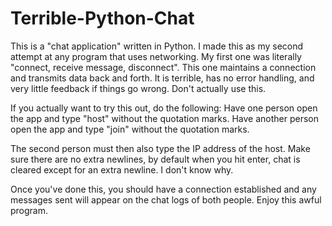 # Terrible-Python-Chat
This is a "chat application" written in Python. I made this as my second attempt at any program that uses networking. My first one was literally "connect, receive message, disconnect". This one maintains a connection and transmits data back and forth. It is terrible, has no error handling, and very little feedback if things go wrong. Don't actually use this.

If you actually want to try this out, do the following:
Have one person open the app and type "host" without the quotation marks.
Have another person open the app and type "join" without the quotation marks.

The second person must then also type the IP address of the host. Make sure there are no extra newlines, by default when you hit enter, chat is cleared except for an extra newline. I don't know why.

Once you've done this, you should have a connection established and any messages sent will appear on the chat logs of both people. Enjoy this awful program.
